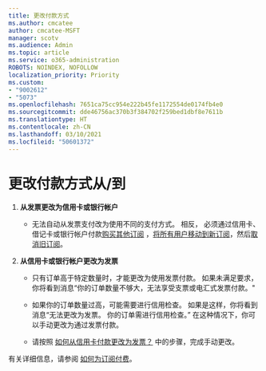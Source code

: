 ```yaml
---
title: 更改付款方式
ms.author: cmcatee
author: cmcatee-MSFT
manager: scotv
ms.audience: Admin
ms.topic: article
ms.service: o365-administration
ROBOTS: NOINDEX, NOFOLLOW
localization_priority: Priority
ms.custom:
- "9002612"
- "5073"
ms.openlocfilehash: 7651ca75cc954e222b45fe1172554de0174fb4e0
ms.sourcegitcommit: dde46756ac370b3f384702f259bed1dbf8e7611b
ms.translationtype: HT
ms.contentlocale: zh-CN
ms.lasthandoff: 03/10/2021
ms.locfileid: "50601372"
---
```

# <a name="change-payment-method-fromto"></a>更改付款方式从/到

1. **从发票更改为信用卡或银行帐户**

    - 无法自动从发票支付改为使用不同的支付方式。 相反， 必须通过信用卡、借记卡或银行帐户付款[购买其他订阅](https://docs.microsoft.com/microsoft-365/commerce/try-or-buy-microsoft-365#buy-a-different-subscription) ，[将所有用户移动到新订阅](https://docs.microsoft.com/microsoft-365/commerce/subscriptions/move-users-different-subscription)，然后[取消旧订阅](https://docs.microsoft.com/microsoft-365/commerce/subscriptions/cancel-your-subscription)。

2. **从信用卡或银行帐户更改为发票**

    - 只有订单高于特定数量时，才能更改为使用发票付款。 如果未满足要求，你将看到消息“你的订单数量不够大，无法享受支票或电汇式发票付款。"

    - 如果你的订单数量过高，可能需要进行信用检查。 如果是这样，你将看到消息“无法更改为发票。 你的订单需进行信用检查。” 在这种情况下，你可以手动更改为通过发票付款。

    - 请按照 [如何从信用卡付款更改为发票？](how-do-i-change-from-credit-card-payments-to-invoice.md) 中的步骤，完成手动更改。

有关详细信息，请参阅 [如何为订阅付费](https://docs.microsoft.com/microsoft-365/commerce/billing-and-payments/pay-for-your-subscription)。
